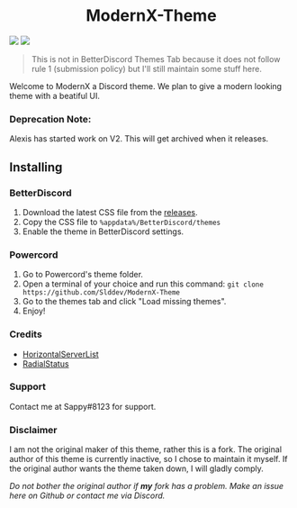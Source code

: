 <h1 align="center">ModernX-Theme</h1>
<img src="https://user-images.githubusercontent.com/74999267/141325832-53278b4a-20eb-41dc-9c4c-de3cdba354d3.png" />
<img src="https://user-images.githubusercontent.com/74999267/141706188-d9d19e58-705f-46a1-b3e8-18ee7823155c.png" />

> This is not in BetterDiscord Themes Tab because it does not follow rule 1 (submission policy) but I'll still maintain some stuff here.

Welcome to ModernX a Discord theme. We plan to give a modern looking theme with a beatiful UI.

### Deprecation Note:

Alexis has started work on V2. This will get archived when it releases.

## Installing

### BetterDiscord
1. Download the latest CSS file from the [releases](https://github.com/Slddev/ModernX-Theme/releases).
2. Copy the CSS file to `%appdata%/BetterDiscord/themes`
3. Enable the theme in BetterDiscord settings.

### Powercord
1. Go to Powercord's theme folder.
2. Open a terminal of your choice and run this command: `git clone https://github.com/Slddev/ModernX-Theme`
3. Go to the themes tab and click "Load missing themes".
4. Enjoy!

### Credits
- [HorizontalServerList](https://github.com/DiscordStyles/HorizontalServerList)
- [RadialStatus](https://github.com/DiscordStyles/RadialStatus)

### Support

Contact me at Sappy#8123 for support.

### Disclaimer

I am not the original maker of this theme, rather this is a fork. The original author of this theme is currently inactive, so I chose to maintain it myself. If the original author wants the theme taken down, I will gladly comply.

*Do not bother the original author if **my** fork has a problem. Make an issue here on Github or contact me via Discord.*
